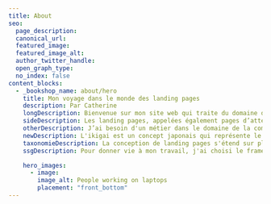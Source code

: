 ```yaml
---
title: About
seo:
  page_description:
  canonical_url:
  featured_image:
  featured_image_alt:
  author_twitter_handle:
  open_graph_type:
  no_index: false
content_blocks:
  - _bookshop_name: about/hero
    title: Mon voyage dans le monde des landing pages
    description: Par Catherine
    longDescription: Bienvenue sur mon site web qui traite du domaine de la conception de landing pages. Ici, je partagerai mon intérêt pour cette thématique, ce que j’ai appris, j’expliquerai pourquoi je l’ai choisie et je révélerai ce qui m’y lie. De plus, je donnerai les raisons pour lesquelles j'ai opté pour Astro, une plateforme de développement web, pour donner vie à mes idées sur le web. A noter que ce travail a été réalisé dans le cadre d’un cours de troisième année de Bachelor en Ingénierie des médias nommé « LabVeilleTec » se déroulant à la HEIG-VD en Suisse. Pour cet article, je me suis référée aux articles de sites web de **[Hubspot](https://blog.hubspot.com/marketing/landing-page-best-practices)**, **[Mailchimp](https://mailchimp.com/fr/marketing-glossary/landing-pages/)**, ainsi qu’un **[guide pdf téléchargeable de Hubspot](https://offers.hubspot.com/thank-you/how-to-optimize-landing-pages-for-conversion?hubs_signup-url=offers.hubspot.com%2Fhow-to-optimize-landing-pages-for-conversion&hubs_signup-cta=Download%20Now&hubs_offer=offers.hubspot.com%2Fhow-to-optimize-landing-pages-for-conversion)**.
    sideDescription: Les landing pages, appelées également pages d’atterrissage, sont bien plus que de simples pages web. Elles regroupent le marketing, le design et la compréhension profonde des besoins du public. En effet, à l’aide de méthodes de copywriting réfléchies, de recherches sur le public cible et d’un esthétisme efficace et moderne, elles peuvent inciter le persona à passer à l’action telle que l’achat de notre produit et ainsi satisfaire à son besoin.
    otherDescription: J’ai besoin d'un métier dans le domaine de la communication qui stimule ma créativité et qui me permette de me sentir utile. En comprenant les besoins du public cible et en concevant des pages web, je peux leur proposer un produit adapté.
    newDescription: L'ikigai est un concept japonais qui représente le point de convergence entre ce que nous aimons, ce pour quoi nous sommes doués, ce pour quoi nous pouvons être rémunérés et ce dont le monde nécessite. Mon ikigai m'a conduit vers la création de landing pages, combinant mes compétences dans le domaine créatif, du design et marketing et répondant ainsi à mon désir profond de satisfaire les besoins du monde.
    taxonomieDescription: La conception de landing pages s'étend sur plusieurs domaines; du design esthétique à l'optimisation des performances, de la génération de leads, du test A/B (permettant de tester deux versions de nos pages et observer ainsi laquelle est la plus efficace) à l’emploi des mots-clés stratégiquement choisis et de témoignages. L’ensemble de ces actions servent à attirer le public cible, le convertir et combler ses besoins. 
    ssgDescription: Pour donner vie à mon travail, j'ai choisi le framework web gratuit **[Astro](https://astro.build/)** pour la réalisation de mon site web. Astro m’offre une simplicité d’utilisation comprenant des modèles préconçus et des fonctionnalités flexibles (offrant une rapidité au niveau du déploiement). En plus de cela, il est employé par des millions de développeurs à travers le monde et propose des mises à jour automatiques (ce qui nous assure par conséquent que les fonctionnalités et la sécurité sont à jour sur notre site web). La conception de landing pages pour moi n'est donc pas simplement des pages web, c'est mon voyage. En effet, c'est l'endroit où mes compétences, ma passion, ma mission et la demande du monde se rencontrent. 

    hero_images:
      - image: 
        image_alt: People working on laptops
        placement: "front_bottom"
---
```


